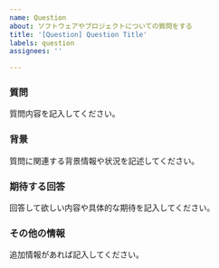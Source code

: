 ```yaml
---
name: Question
about: ソフトウェアやプロジェクトについての質問をする
title: '[Question] Question Title'
labels: question
assignees: ''

---
```


### 質問

質問内容を記入してください。

### 背景

質問に関連する背景情報や状況を記述してください。

### 期待する回答

回答して欲しい内容や具体的な期待を記入してください。

### その他の情報

追加情報があれば記入してください。
